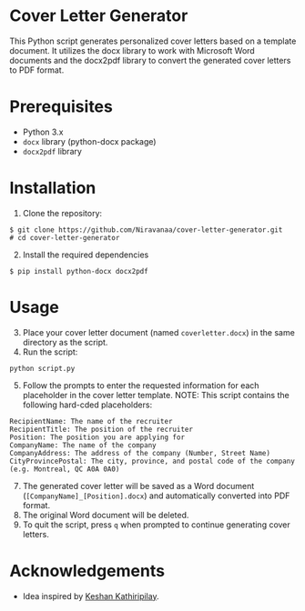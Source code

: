 # Cover Letter Generator
This Python script generates personalized cover letters based on a template document. It utilizes the docx library to work with Microsoft Word documents and the docx2pdf library to convert the generated cover letters to PDF format.

# Prerequisites
* Python 3.x
* `docx` library (python-docx package)
* `docx2pdf` library

# Installation
1. Clone the repository:
```shell
$ git clone https://github.com/Niravanaa/cover-letter-generator.git
# cd cover-letter-generator
```
2. Install the required dependencies
```shell
$ pip install python-docx docx2pdf
```

# Usage
3. Place your cover letter document (named `coverletter.docx`) in the same directory as the script.
4. Run the script:
```shell
python script.py
```
5. Follow the prompts to enter the requested information for each placeholder in the cover letter template.
NOTE: This script contains the following hard-cded placeholders:
```text
RecipientName: The name of the recruiter
RecipientTitle: The position of the recruiter
Position: The position you are applying for
CompanyName: The name of the company 
CompanyAddress: The address of the company (Number, Street Name)
CityProvincePostal: The city, province, and postal code of the company (e.g. Montreal, QC A0A 0A0)
```
7. The generated cover letter will be saved as a Word document (`[CompanyName]_[Position].docx`) and automatically converted into PDF format.
8. The original Word document will be deleted.
9. To quit the script, press `q` when prompted to continue generating cover letters.

# Acknowledgements
* Idea inspired by [Keshan Kathiripilay](https://www.linkedin.com/in/keshankathiripilay/).
